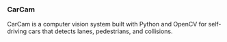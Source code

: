 ### CarCam
CarCam is a computer vision system built with Python and OpenCV for self-driving cars that detects lanes, pedestrians, and collisions. 